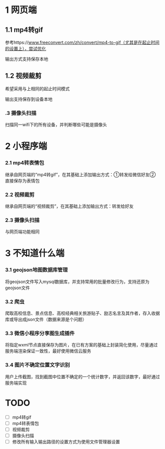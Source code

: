 # 1 网页端

## 1.1 mp4转gif

参考https://www.freeconvert.com/zh/convert/mp4-to-gif（尤其是在起止时间的设置上），尝试优化

输出方式支持保存本地

## 1.2 视频裁剪

希望采用与上相同的起止时间模式

输出支持保存到设备本地

### .3 摄像头扫描

扫描同一wifi下的所有设备，并判断哪些可能是摄像头

# 2 小程序端

### 2.1 mp4转表情包

继承自网页端的“mp4转gif”，在其基础上添加输出方式：①转发给微信好友②直接保存为表情包

### 2.2 视频裁剪

继承自网页端的“视频裁剪”，在其基础上添加输出方式：转发给好友

### 2.3 摄像头扫描

与网页端功能相同

# 3 不知道什么端

### 3.1 geojson地图数据库管理

将geojson文件写入mysql数据库，并支持常用的批量修改行为，支持还原为geojson文件

### 3.2 爬虫

爬取高校信息、景点信息、高校经典相关旅游贴子、励志名言及其作者，存入收据库或导出成json文件（数据来源是个问题）

### 3.3 微信小程序分享图生成插件

将指定wxml节点直接保存为图片，在已有方案的基础上封装简化使用，尽量通过服务端渲染保证一致性，最好使用微信云服务

### 3.4 图片不确定位置文字识别

用户上传截图，找到截图中位置不确定的一个统计数字，并返回该数字，最好通过服务端实现

# TODO

- [ ] mp4转gif
- [ ] mp4转表情包
- [ ] 视频裁剪
- [ ] 摄像头扫描
- [ ] 修改所有输入输出路径的设置方式为使用文件管理器设置